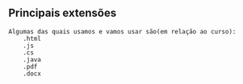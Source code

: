 ## Principais extensões
    Algumas das quais usamos e vamos usar são(em relação ao curso):
        .html
        .js
        .cs
        .java
        .pdf
        .docx